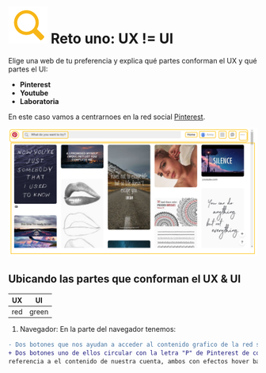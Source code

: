 # ![zoom](https://github.com/Gloper98/reto-1/raw/master/assets/images/zoom.png "First Challenge") Reto uno: UX != UI
 Elige una web de tu preferencia y explica qué partes conforman el UX y qué partes el UI:

 * **Pinterest**
 * **Youtube**
 * **Laboratoria**
 
 En este caso vamos a centrarnoes en la red social [Pinterest](https://www.pinterest.com/).
 
 ![Pinterest-Picture](assets/images/pinterest-picture-screen.png)

 ## Ubicando las partes que conforman el UX & UI
 
UX | UI
---|---
red | green 

 1. Navegador:
 En la parte del navegador tenemos:
```diff
- Dos botones que nos ayudan a acceder al contenido grafico de la red social ubicados en la parte superior(visible): P y Home.
+ Dos botones uno de ellos circular con la letra "P" de Pinterest de color rojo, y el otro con la palabra Home, que hace 
referencia a el contenido de nuestra cuenta, ambos con efectos hover background redondeado.
```

